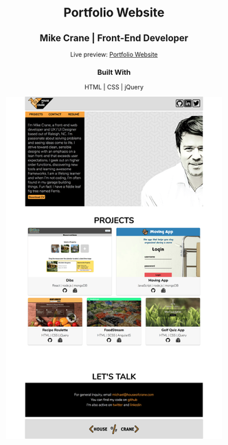 <div align="center">
  <h1>Portfolio Website</h1>

  <h2>Mike Crane | Front-End Developer</h2>

  <p>Live preview: <a href="http://houseofcrane.com/">Portfolio Website</a></p>

  <h3>Built With</h3>
  <p>HTML | CSS | jQuery</p>

  <p>
  <img src="images/screenshots/portfolio.png" width="550" alt="Portfolio Website">
  </p>
</div>



